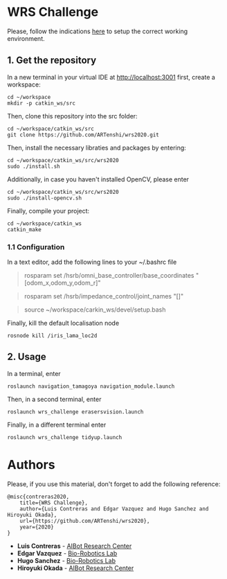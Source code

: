 # WRS Challenge

Please, follow the indications [here](https://github.com/hsr-project/tmc_wrs_docker) to setup the correct working environment.

## 1. Get the repository

In a new terminal in your virtual IDE at [http://localhost:3001](http://localhost:3001) first, create a workspace:

```
cd ~/workspace
mkdir -p catkin_ws/src
```

Then, clone this repository into the src folder:

```
cd ~/workspace/catkin_ws/src
git clone https://github.com/ARTenshi/wrs2020.git
```

Then, install the necessary libraties and packages by entering:

```
cd ~/workspace/catkin_ws/src/wrs2020
sudo ./install.sh
```

Additionally, in case you haven't installed OpenCV, please enter

```
cd ~/workspace/catkin_ws/src/wrs2020
sudo ./install-opencv.sh
```

Finally, compile your project:

```
cd ~/workspace/catkin_ws
catkin_make
```

### 1.1 Configuration

In a text editor, add the following lines to your ~/.bashrc file

> rosparam set /hsrb/omni_base_controller/base_coordinates
"[odom_x,odom_y,odom_r]"

> rosparam set /hsrb/impedance_control/joint_names "[]"

> source ~/workspace/carkin_ws/devel/setup.bash


Finally, kill the default localisation node

```
rosnode kill /iris_lama_loc2d
```

## 2. Usage

In a terminal, enter

```
roslaunch navigation_tamagoya navigation_module.launch
```

Then, in a second terminal, enter

```
roslaunch wrs_challenge erasersvision.launch
```

Finally, in a different terminal enter

```
roslaunch wrs_challenge tidyup.launch
```

# Authors

Please, if you use this material, don't forget to add the following reference:

```
@misc{contreras2020,
    title={WRS Challenge},
    author={Luis Contreras and Edgar Vazquez and Hugo Sanchez and Hiroyuki Okada},
    url={https://github.com/ARTenshi/wrs2020},
    year={2020}
}
```

* **Luis Contreras** - [AIBot Research Center](http://aibot.jp/)
* **Edgar Vazquez** - [Bio-Robotics Lab](https://biorobotics.fi-p.unam.mx/)
* **Hugo Sanchez** - [Bio-Robotics Lab](https://biorobotics.fi-p.unam.mx/)
* **Hiroyuki Okada** - [AIBot Research Center](http://aibot.jp/)
